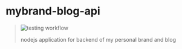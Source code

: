 # mybrand-blog-api
> ![testing workflow](https://github.com/Patricknshimiyimana/mybrand-blog-api/actions/workflows/ci.yml/badge.svg)
>
> nodejs application for backend of my personal brand and blog
